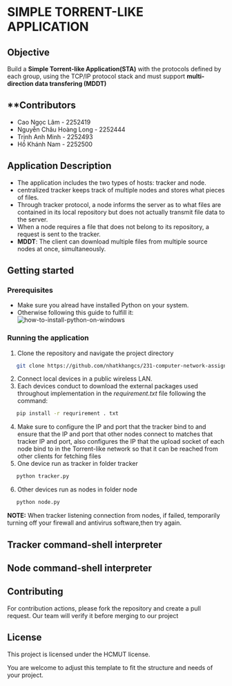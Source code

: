 # **SIMPLE TORRENT-LIKE APPLICATION**

## **Objective**
Build a **Simple Torrent-like Application(STA)** with the protocols defined by each group, using 
the TCP/IP protocol stack and must support    **multi-direction data transfering (MDDT)**

## **Contributors
- Cao Ngọc Lâm - 2252419
- Nguyễn Châu Hoàng Long - 2252444  
- Trịnh Anh Minh - 2252493
- Hồ Khánh Nam - 2252500


## **Application Description**
- The application includes the two types of hosts: tracker and node.
- centralized tracker keeps track of multiple nodes and stores what pieces of files.
- Through tracker protocol, a node informs the server as to what files are contained in its local
repository but does not actually transmit file data to the server.
- When a node requires a file that does not belong to its repository, a request is sent to the
tracker.
- **MDDT**: The client can download multiple files from multiple source nodes at once,
simultaneously. 

## **Getting started**

### **Prerequisites**
- Make sure you alread have installed Python on your system.
- Otherwise following this guide to fulfill it: 
![how-to-install-python-on-windows](https://www.geeksforgeeks.org/how-to-install-python-on-windows/)

### **Running the application**
1. Clone the repository and navigate the project directory
```bash
   git clone https://github.com/nhatkhangcs/231-computer-network-assignment1.git
   ```
2. Connect local devices in a public wireless LAN.
3. Each devices conduct to download the external packages used throughout implementation in the *requirement.txt* file following the command:
```bash
   pip install -r requrirement . txt
   ```
4. Make sure to configure the IP and port that the tracker bind to and ensure that the IP and port that other nodes connect to matches that tracker IP and port, also configures the IP that the upload socket of each node bind to in the Torrent-like network so that it can be reached from other clients for fetching files
5. One device run as tracker in folder tracker
```bash
   python tracker.py
   ```
6. Other devices run as nodes in folder node
```bash
   python node.py
   ```
**NOTE:** When tracker listening connection from nodes, if failed, temporarily turning off your firewall and antivirus software,then try again.

## **Tracker command-shell interpreter**


## **Node command-shell interpreter**
 

## **Contributing**
For contribution actions, please fork the repository and create a pull request. Our team will verify it before merging to our project

## **License**
This project is licensed under the HCMUT license.

You are welcome to adjust this template to fit the structure and needs of your project.